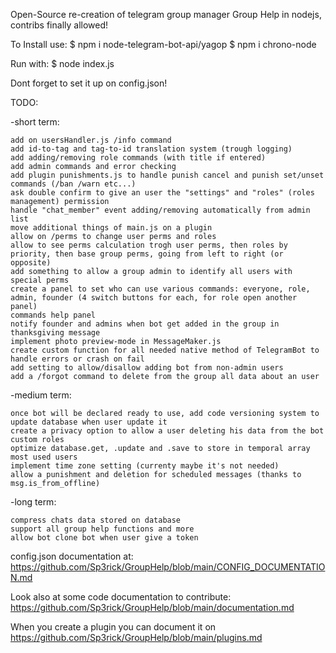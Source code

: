 Open-Source re-creation of telegram group manager Group Help in nodejs, contribs finally allowed!

To Install use:
$ npm i node-telegram-bot-api/yagop
$ npm i chrono-node

Run with:
$ node index.js

Dont forget to set it up on config.json!

TODO:

-short term:

    add on usersHandler.js /info command
    add id-to-tag and tag-to-id translation system (trough logging)
    add adding/removing role commands (with title if entered)
    add admin commands and error checking
    add plugin punishments.js to handle punish cancel and punish set/unset commands (/ban /warn etc...)
    ask double confirm to give an user the "settings" and "roles" (roles management) permission
    handle "chat_member" event adding/removing automatically from admin list
    move additional things of main.js on a plugin
    allow on /perms to change user perms and roles
    allow to see perms calculation trogh user perms, then roles by priority, then base group perms, going from left to right (or opposite)
    add something to allow a group admin to identify all users with special perms
    create a panel to set who can use various commands: everyone, role, admin, founder (4 switch buttons for each, for role open another panel)
    commands help panel
    notify founder and admins when bot get added in the group in thanksgiving message
    implement photo preview-mode in MessageMaker.js
    create custom function for all needed native method of TelegramBot to handle errors or crash on fail
    add setting to allow/disallow adding bot from non-admin users
    add a /forgot command to delete from the group all data about an user

-medium term:

    once bot will be declared ready to use, add code versioning system to update database when user update it
    create a privacy option to allow a user deleting his data from the bot
    custom roles
    optimize database.get, .update and .save to store in temporal array most used users
    implement time zone setting (currenty maybe it's not needed)
    allow a punishment and deletion for scheduled messages (thanks to msg.is_from_offline)

-long  term:

    compress chats data stored on database
    support all group help functions and more
    allow bot clone bot when user give a token




config.json documentation at: https://github.com/Sp3rick/GroupHelp/blob/main/CONFIG_DOCUMENTATION.md

Look also at some code documentation to contribute: https://github.com/Sp3rick/GroupHelp/blob/main/documentation.md

When you create a plugin you can document it on https://github.com/Sp3rick/GroupHelp/blob/main/plugins.md
